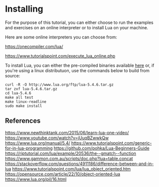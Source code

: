 # Installing

For the purpose of this tutorial, you can either choose to run the examples and exercises on an online interpreter or to install Lua on your machine.

Here are some online interpreters you can choose from:

https://onecompiler.com/lua/

https://www.tutorialspoint.com/execute_lua_online.php

To install Lua, you can either the pre-compiled binaries available [here](https://luabinaries.sourceforge.net/) or, if you're using a linux distributuon, use the commands below to build from source:

```
curl -R -O http://www.lua.org/ftp/lua-5.4.6.tar.gz
tar zxf lua-5.4.6.tar.gz
cd lua-5.4.6
make all test
make linux-readline
sudo make install
```

## References

https://www.newthinktank.com/2015/06/learn-lua-one-video/
https://www.youtube.com/watch?v=jUuqBZwwkQw
https://www.lua.org/manual/5.4/
https://www.tutorialspoint.com/generic-for-in-lua-programming
https://github.com/pohka/Lua-Beginners-Guide
https://riptutorial.com/lua/example/20536/the--gmatch--function
https://www.gammon.com.au/scripts/doc.php?lua=table.concat
https://stackoverflow.com/questions/4911186/difference-between-and-in-lua
https://www.tutorialspoint.com/lua/lua_object_oriented.htm
https://opensource.com/article/22/10/object-oriented-lua
https://www.lua.org/pil/16.html